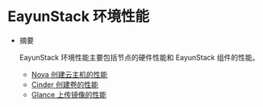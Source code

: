 # EayunStack 环境性能

* 摘要

  EayunStack 环境性能主要包括节点的硬件性能和 EayunStack 组件的性能。

  * [Nova 创建云主机的性能](nova.md)
  * [Cinder 创建卷的性能](cinder.md)
  * [Glance 上传镜像的性能](glance.md)
